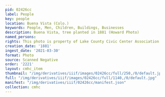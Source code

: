 ```yaml
---
pid: 02426cc
label: People
key: people
location: Buena Vista (Colo.)
keywords: People, Men, Children, Buildings, Businesses
description: Buena Vista, tree planted in 1881 (Howard Photo)
named_persons: 
rights: This photo is property of Lake County Civic Center Association.
creation_date: '1881'
ingest_date: '2021-03-30'
format: Photo
source: Scanned Negative
order: '2221'
layout: cmhc_item
thumbnail: "/img/derivatives/iiif/images/02426cc/full/250,/0/default.jpg"
full: "/img/derivatives/iiif/images/02426cc/full/1140,/0/default.jpg"
manifest: "/img/derivatives/iiif/02426cc/manifest.json"
collection: cmhc
---
```

